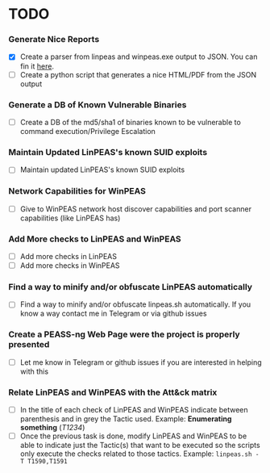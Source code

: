 # TODO

### Generate Nice Reports
- [x] Create a parser from linpeas and winpeas.exe output to JSON. You can fin it [here](https://github.com/carlospolop/PEASS-ng/tree/master/parser).
- [ ] Create a python script that generates a nice HTML/PDF from the JSON output

### Generate a DB of Known Vulnerable Binaries
- [ ] Create a DB of the md5/sha1 of binaries known to be vulnerable to command execution/Privilege Escalation

### Maintain Updated LinPEAS's known SUID exploits 
- [ ] Maintain updated LinPEAS's known SUID exploits 

### Network Capabilities for WinPEAS
- [ ] Give to WinPEAS network host discover capabilities and port scanner capabilities (like LinPEAS has)

### Add More checks to LinPEAS and WinPEAS
- [ ] Add more checks in LinPEAS
- [ ] Add more checks in WinPEAS

### Find a way to minify and/or obfuscate LinPEAS automatically
- [ ] Find a way to minify and/or obfuscate linpeas.sh automatically. If you know a way contact me in Telegram or via github issues

### Create a PEASS-ng Web Page were the project is properly presented
- [ ] Let me know in Telegram or github issues if you are interested in helping with this

### Relate LinPEAS and WinPEAS with the Att&ck matrix
- [ ] In the title of each check of LinPEAS and WinPEAS indicate between parenthesis and in grey the Tactic used. Example: **Enumerating something** (*T1234*)
- [ ] Once the previous task is done, modify LinPEAS and WinPEAS to be able to indicate just the Tactic(s) that want to be executed so the scripts only execute the checks related to those tactics. Example: `linpeas.sh -T T1590,T1591`
